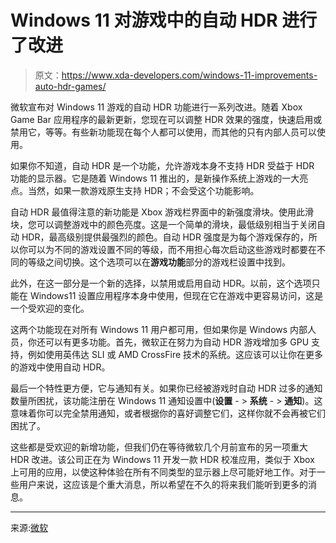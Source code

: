 # Windows 11 对游戏中的自动 HDR 进行了改进

> 原文：<https://www.xda-developers.com/windows-11-improvements-auto-hdr-games/>

微软宣布对 Windows 11 游戏的自动 HDR 功能进行一系列改进。随着 Xbox Game Bar 应用程序的最新更新，您现在可以调整 HDR 效果的强度，快速启用或禁用它，等等。有些新功能现在每个人都可以使用，而其他的只有内部人员可以使用。

如果你不知道，自动 HDR 是一个功能，允许游戏本身不支持 HDR 受益于 HDR 功能的显示器。它是随着 Windows 11 推出的，是新操作系统上游戏的一大亮点。当然，如果一款游戏原生支持 HDR；不会受这个功能影响。

自动 HDR 最值得注意的新功能是 Xbox 游戏栏界面中的新强度滑块。使用此滑块，您可以调整游戏中的颜色亮度。这是一个简单的滑块，最低级别相当于关闭自动 HDR，最高级别提供最强烈的颜色。自动 HDR 强度是为每个游戏保存的，所以你可以为不同的游戏设置不同的等级，而不用担心每次启动这些游戏时都要在不同的等级之间切换。这个选项可以在**游戏功能**部分的游戏栏设置中找到。

此外，在这一部分是一个新的选择，以禁用或启用自动 HDR。以前，这个选项只能在 Windows11 设置应用程序本身中使用，但现在它在游戏中更容易访问，这是一个受欢迎的变化。

这两个功能现在对所有 Windows 11 用户都可用，但如果你是 Windows 内部人员，你还可以有更多功能。首先，微软正在努力为自动 HDR 游戏增加多 GPU 支持，例如使用英伟达 SLI 或 AMD CrossFire 技术的系统。这应该可以让你在更多的游戏中使用自动 HDR。

最后一个特性更方便，它与通知有关。如果你已经被游戏时自动 HDR 过多的通知数量所困扰，该功能注册在 Windows 11 通知设置中(**设置** - > **系统** - > **通知**)。这意味着你可以完全禁用通知，或者根据你的喜好调整它们，这样你就不会再被它们困扰了。

这些都是受欢迎的新增功能，但我们仍在等待微软几个月前宣布的另一项重大 HDR 改进。该公司正在为 Windows 11 开发一款 HDR 校准应用，类似于 Xbox 上可用的应用，以使这种体验在所有不同类型的显示器上尽可能好地工作。对于一些用户来说，这应该是个重大消息，所以希望在不久的将来我们能听到更多的消息。

* * *

来源:[微软](https://devblogs.microsoft.com/directx/exciting-additions-to-your-auto-hdr-experience-on-pc/)